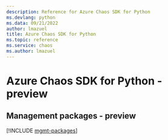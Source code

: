 ```yaml
---
description: Reference for Azure Chaos SDK for Python
ms.devlang: python
ms.data: 09/21/2022
author: lmazuel
title: Azure Chaos SDK for Python
ms.topic: reference
ms.service: chaos
ms.author: lmazuel
---
```

# Azure Chaos SDK for Python - preview

## Management packages - preview
[!INCLUDE [mgmt-packages](chaos-mgmt-index.md)]